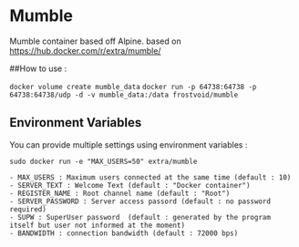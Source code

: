 # Mumble

Mumble container based off Alpine. based on https://hub.docker.com/r/extra/mumble/

##How to use : 

`docker volume create mumble_data`
`docker run -p 64738:64738 -p 64738:64738/udp -d -v mumble_data:/data frostvoid/mumble`

## Environment Variables
You can provide multiple settings using environment variables :

`sudo docker run -e "MAX_USERS=50" extra/mumble`


	- MAX_USERS : Maximum users connected at the same time (default : 10)
	- SERVER_TEXT : Welcome Text (default : "Docker container")
	- REGISTER_NAME : Root channel name (default : "Root")
	- SERVER_PASSWORD : Server access passord (default : no password required)
	- SUPW : SuperUser password  (default : generated by the program itself but user not informed at the moment)
	- BANDWIDTH : connection bandwidth (default : 72000 bps)

